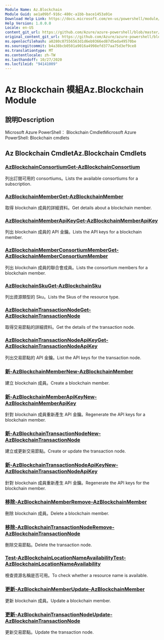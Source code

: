 ```yaml
---
Module Name: Az.Blockchain
Module Guid: ae1a09bf-916c-480c-a1bb-bace1453a91e
Download Help Link: https://docs.microsoft.com/en-us/powershell/module/az.blockchain
Help Version: 1.0.0.0
Locale: en-US
content_git_url: https://github.com/Azure/azure-powershell/blob/master/src/Blockchain/help/Az.Blockchain.md
original_content_git_url: https://github.com/Azure/azure-powershell/blob/master/src/Blockchain/help/Az.Blockchain.md
ms.openlocfilehash: a0280c07556563d1d6eb9366ed87d5eda49570be
ms.sourcegitcommit: b4a38bcb0501a9016a4998efd377aa75d3ef9ce8
ms.translationtype: MT
ms.contentlocale: zh-TW
ms.lasthandoff: 10/27/2020
ms.locfileid: "94141009"
---
```

# <span data-ttu-id="0f90e-101">Az Blockchain 模組</span><span class="sxs-lookup"><span data-stu-id="0f90e-101">Az.Blockchain Module</span></span>
## <span data-ttu-id="0f90e-102">說明</span><span class="sxs-lookup"><span data-stu-id="0f90e-102">Description</span></span>
<span data-ttu-id="0f90e-103">Microsoft Azure PowerShell： Blockchain Cmdlet</span><span class="sxs-lookup"><span data-stu-id="0f90e-103">Microsoft Azure PowerShell: Blockchain cmdlets</span></span>

## <span data-ttu-id="0f90e-104">Az Blockchain Cmdlet</span><span class="sxs-lookup"><span data-stu-id="0f90e-104">Az.Blockchain Cmdlets</span></span>
### [<span data-ttu-id="0f90e-105">AzBlockchainConsortium</span><span class="sxs-lookup"><span data-stu-id="0f90e-105">Get-AzBlockchainConsortium</span></span>](Get-AzBlockchainConsortium.md)
<span data-ttu-id="0f90e-106">列出訂閱可用的 consortiums。</span><span class="sxs-lookup"><span data-stu-id="0f90e-106">Lists the available consortiums for a subscription.</span></span>

### [<span data-ttu-id="0f90e-107">AzBlockchainMember</span><span class="sxs-lookup"><span data-stu-id="0f90e-107">Get-AzBlockchainMember</span></span>](Get-AzBlockchainMember.md)
<span data-ttu-id="0f90e-108">取得 blockchain 成員的詳細資料。</span><span class="sxs-lookup"><span data-stu-id="0f90e-108">Get details about a blockchain member.</span></span>

### [<span data-ttu-id="0f90e-109">AzBlockchainMemberApiKey</span><span class="sxs-lookup"><span data-stu-id="0f90e-109">Get-AzBlockchainMemberApiKey</span></span>](Get-AzBlockchainMemberApiKey.md)
<span data-ttu-id="0f90e-110">列出 blockchain 成員的 API 金鑰。</span><span class="sxs-lookup"><span data-stu-id="0f90e-110">Lists the API keys for a blockchain member.</span></span>

### [<span data-ttu-id="0f90e-111">AzBlockchainMemberConsortiumMember</span><span class="sxs-lookup"><span data-stu-id="0f90e-111">Get-AzBlockchainMemberConsortiumMember</span></span>](Get-AzBlockchainMemberConsortiumMember.md)
<span data-ttu-id="0f90e-112">列出 blockchain 成員的聯合會成員。</span><span class="sxs-lookup"><span data-stu-id="0f90e-112">Lists the consortium members for a blockchain member.</span></span>

### [<span data-ttu-id="0f90e-113">AzBlockchainSku</span><span class="sxs-lookup"><span data-stu-id="0f90e-113">Get-AzBlockchainSku</span></span>](Get-AzBlockchainSku.md)
<span data-ttu-id="0f90e-114">列出資源類型的 Sku。</span><span class="sxs-lookup"><span data-stu-id="0f90e-114">Lists the Skus of the resource type.</span></span>

### [<span data-ttu-id="0f90e-115">AzBlockchainTransactionNode</span><span class="sxs-lookup"><span data-stu-id="0f90e-115">Get-AzBlockchainTransactionNode</span></span>](Get-AzBlockchainTransactionNode.md)
<span data-ttu-id="0f90e-116">取得交易節點的詳細資料。</span><span class="sxs-lookup"><span data-stu-id="0f90e-116">Get the details of the transaction node.</span></span>

### [<span data-ttu-id="0f90e-117">AzBlockchainTransactionNodeApiKey</span><span class="sxs-lookup"><span data-stu-id="0f90e-117">Get-AzBlockchainTransactionNodeApiKey</span></span>](Get-AzBlockchainTransactionNodeApiKey.md)
<span data-ttu-id="0f90e-118">列出交易節點的 API 金鑰。</span><span class="sxs-lookup"><span data-stu-id="0f90e-118">List the API keys for the transaction node.</span></span>

### [<span data-ttu-id="0f90e-119">新-AzBlockchainMember</span><span class="sxs-lookup"><span data-stu-id="0f90e-119">New-AzBlockchainMember</span></span>](New-AzBlockchainMember.md)
<span data-ttu-id="0f90e-120">建立 blockchain 成員。</span><span class="sxs-lookup"><span data-stu-id="0f90e-120">Create a blockchain member.</span></span>

### [<span data-ttu-id="0f90e-121">新-AzBlockchainMemberApiKey</span><span class="sxs-lookup"><span data-stu-id="0f90e-121">New-AzBlockchainMemberApiKey</span></span>](New-AzBlockchainMemberApiKey.md)
<span data-ttu-id="0f90e-122">針對 blockchain 成員重新產生 API 金鑰。</span><span class="sxs-lookup"><span data-stu-id="0f90e-122">Regenerate the API keys for a blockchain member.</span></span>

### [<span data-ttu-id="0f90e-123">新-AzBlockchainTransactionNode</span><span class="sxs-lookup"><span data-stu-id="0f90e-123">New-AzBlockchainTransactionNode</span></span>](New-AzBlockchainTransactionNode.md)
<span data-ttu-id="0f90e-124">建立或更新交易節點。</span><span class="sxs-lookup"><span data-stu-id="0f90e-124">Create or update the transaction node.</span></span>

### [<span data-ttu-id="0f90e-125">新-AzBlockchainTransactionNodeApiKey</span><span class="sxs-lookup"><span data-stu-id="0f90e-125">New-AzBlockchainTransactionNodeApiKey</span></span>](New-AzBlockchainTransactionNodeApiKey.md)
<span data-ttu-id="0f90e-126">針對 blockchain 成員重新產生 API 金鑰。</span><span class="sxs-lookup"><span data-stu-id="0f90e-126">Regenerate the API keys for the blockchain member.</span></span>

### [<span data-ttu-id="0f90e-127">移除-AzBlockchainMember</span><span class="sxs-lookup"><span data-stu-id="0f90e-127">Remove-AzBlockchainMember</span></span>](Remove-AzBlockchainMember.md)
<span data-ttu-id="0f90e-128">刪除 blockchain 成員。</span><span class="sxs-lookup"><span data-stu-id="0f90e-128">Delete a blockchain member.</span></span>

### [<span data-ttu-id="0f90e-129">移除-AzBlockchainTransactionNode</span><span class="sxs-lookup"><span data-stu-id="0f90e-129">Remove-AzBlockchainTransactionNode</span></span>](Remove-AzBlockchainTransactionNode.md)
<span data-ttu-id="0f90e-130">刪除交易節點。</span><span class="sxs-lookup"><span data-stu-id="0f90e-130">Delete the transaction node.</span></span>

### [<span data-ttu-id="0f90e-131">Test-AzBlockchainLocationNameAvailability</span><span class="sxs-lookup"><span data-stu-id="0f90e-131">Test-AzBlockchainLocationNameAvailability</span></span>](Test-AzBlockchainLocationNameAvailability.md)
<span data-ttu-id="0f90e-132">檢查資源名稱是否可用。</span><span class="sxs-lookup"><span data-stu-id="0f90e-132">To check whether a resource name is available.</span></span>

### [<span data-ttu-id="0f90e-133">更新-AzBlockchainMember</span><span class="sxs-lookup"><span data-stu-id="0f90e-133">Update-AzBlockchainMember</span></span>](Update-AzBlockchainMember.md)
<span data-ttu-id="0f90e-134">更新 blockchain 成員。</span><span class="sxs-lookup"><span data-stu-id="0f90e-134">Update a blockchain member.</span></span>

### [<span data-ttu-id="0f90e-135">更新-AzBlockchainTransactionNode</span><span class="sxs-lookup"><span data-stu-id="0f90e-135">Update-AzBlockchainTransactionNode</span></span>](Update-AzBlockchainTransactionNode.md)
<span data-ttu-id="0f90e-136">更新交易節點。</span><span class="sxs-lookup"><span data-stu-id="0f90e-136">Update the transaction node.</span></span>

